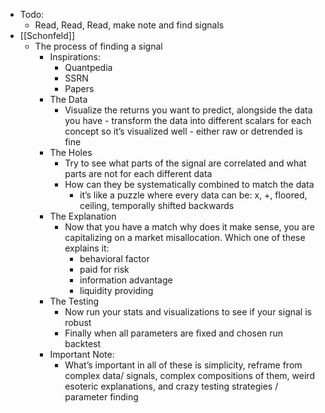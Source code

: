 - Todo:
    - Read, Read, Read, make note and find signals
- [[Schonfeld]]
    - The process of finding a signal
        - Inspirations:
            - Quantpedia
            - SSRN
            - Papers
        - The Data
            - Visualize the returns you want to predict, alongside the data you have - transform the data into different scalars for each concept so it’s visualized well - either raw or detrended is fine
        - The Holes
            - Try to see what parts of the signal are correlated and what parts are not for each different data
            - How can they be systematically combined to match the data
                - it’s like a puzzle where every data can be: x, +, floored, ceiling, temporally shifted backwards
        - The Explanation
            - Now that you have a match why does it make sense, you are capitalizing on a market misallocation. Which one of these explains it:
                - behavioral factor
                - paid for risk
                - information advantage
                - liquidity providing
        - The Testing
            - Now run your stats and visualizations to see if your signal is robust
            - Finally when all parameters are fixed and chosen run backtest
        - Important Note:
            - What’s important in all of these is simplicity, reframe from complex data/ signals, complex compositions of them, weird esoteric explanations, and crazy testing strategies / parameter finding
